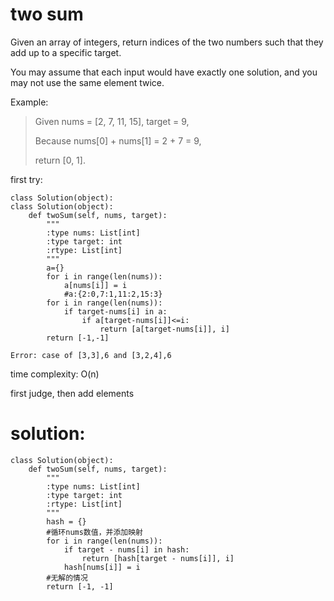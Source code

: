 # two sum

Given an array of integers, return indices of the two numbers such that they add up to a specific target.

You may assume that each input would have exactly one solution, and you may not use the same element twice.

Example:
> Given nums = [2, 7, 11, 15], target = 9,
> 
> Because nums[0] + nums[1] = 2 + 7 = 9,
> 
> return [0, 1].

first try:

```
class Solution(object):
class Solution(object):
    def twoSum(self, nums, target):
        """
        :type nums: List[int]
        :type target: int
        :rtype: List[int]
        """
        a={}
        for i in range(len(nums)):
            a[nums[i]] = i
            #a:{2:0,7:1,11:2,15:3}
        for i in range(len(nums)):
            if target-nums[i] in a:
                if a[target-nums[i]]<=i:
                    return [a[target-nums[i]], i]
        return [-1,-1]
        
Error: case of [3,3],6 and [3,2,4],6
```

time complexity: O(n)

first judge, then add elements

# solution:

```
class Solution(object):
    def twoSum(self, nums, target):
        """
        :type nums: List[int]
        :type target: int
        :rtype: List[int]
        """
        hash = {}
        #循环nums数值，并添加映射
        for i in range(len(nums)):
            if target - nums[i] in hash:
                return [hash[target - nums[i]], i]
            hash[nums[i]] = i
        #无解的情况
        return [-1, -1]      
```
